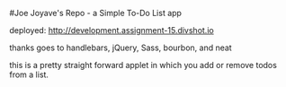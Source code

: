 

#Joe Joyave's Repo - a Simple To-Do List app

deployed: http://development.assignment-15.divshot.io

thanks goes to handlebars, jQuery, Sass, bourbon, and neat

this is a pretty straight forward applet in which you add or remove todos from a list.
